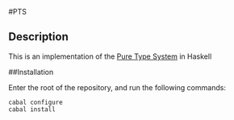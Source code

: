 #PTS

## Description

This is an implementation of the [Pure Type
System](http://ncatlab.org/nlab/show/pure+type+system) in Haskell

##Installation

Enter the root of the repository, and run the following commands:

```
cabal configure
cabal install
```

